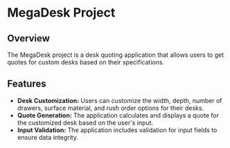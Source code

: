 # MegaDesk Project

## Overview

The MegaDesk project is a desk quoting application that allows users to get quotes for custom desks based on their specifications.

## Features

- **Desk Customization:** Users can customize the width, depth, number of drawers, surface material, and rush order options for their desks.
- **Quote Generation:** The application calculates and displays a quote for the customized desk based on the user's input.
- **Input Validation:** The application includes validation for input fields to ensure data integrity.
